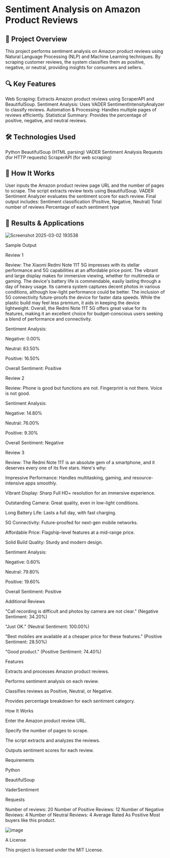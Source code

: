 # Sentiment Analysis on Amazon Product Reviews
## 📌 Project Overview
This project performs sentiment analysis on Amazon product reviews using Natural Language Processing (NLP) and Machine Learning techniques. By scraping customer reviews, the system classifies them as positive, negative, or neutral, providing insights for consumers and sellers.

## 🔍 Key Features
Web Scraping: Extracts Amazon product reviews using ScraperAPI and BeautifulSoup.
Sentiment Analysis: Uses VADER SentimentIntensityAnalyzer to classify reviews.
Automation & Processing: Handles multiple pages of reviews efficiently.
Statistical Summary: Provides the percentage of positive, negative, and neutral reviews.
## 🛠️ Technologies Used
Python
BeautifulSoup (HTML parsing)
VADER Sentiment Analysis
Requests (for HTTP requests)
ScraperAPI (for web scraping)
## 🚀 How It Works
User inputs the Amazon product review page URL and the number of pages to scrape.
The script extracts review texts using BeautifulSoup.
VADER Sentiment Analyzer evaluates the sentiment score for each review.
Final output includes:
Sentiment classification (Positive, Negative, Neutral)
Total number of reviews
Percentage of each sentiment type
## 📌 Results & Applications
![Screenshot 2025-03-02 193538](https://github.com/user-attachments/assets/0881edcc-c25c-40ff-8209-32ea9c435f48)

 Sample Output

Review 1

Review: The Xiaomi Redmi Note 11T 5G impresses with its stellar performance and 5G capabilities at an affordable price point. The vibrant and large display makes for immersive viewing, whether for multimedia or gaming. The device's battery life is commendable, easily lasting through a day of heavy usage. Its camera system captures decent photos in various conditions, although low-light performance could be better. The inclusion of 5G connectivity future-proofs the device for faster data speeds. While the plastic build may feel less premium, it aids in keeping the device lightweight. Overall, the Redmi Note 11T 5G offers great value for its features, making it an excellent choice for budget-conscious users seeking a blend of performance and connectivity.

Sentiment Analysis:

Negative: 0.00%

Neutral: 83.50%

Positive: 16.50%

Overall Sentiment: Positive

Review 2

Review: Phone is good but functions are not. Fingerprint is not there. Voice is not good.

Sentiment Analysis:

Negative: 14.80%

Neutral: 76.00%

Positive: 9.30%

Overall Sentiment: Negative

Review 3

Review: The Redmi Note 11T is an absolute gem of a smartphone, and it deserves every one of its five stars. Here's why:

Impressive Performance: Handles multitasking, gaming, and resource-intensive apps smoothly.

Vibrant Display: Sharp Full HD+ resolution for an immersive experience.

Outstanding Camera: Great quality, even in low-light conditions.

Long Battery Life: Lasts a full day, with fast charging.

5G Connectivity: Future-proofed for next-gen mobile networks.

Affordable Price: Flagship-level features at a mid-range price.

Solid Build Quality: Sturdy and modern design.

Sentiment Analysis:

Negative: 0.60%

Neutral: 79.80%

Positive: 19.60%

Overall Sentiment: Positive

Additional Reviews

"Call recording is difficult and photos by camera are not clear." (Negative Sentiment: 34.20%)

"Just OK." (Neutral Sentiment: 100.00%)

"Best mobiles are available at a cheaper price for these features." (Positive Sentiment: 28.50%)

"Good product." (Positive Sentiment: 74.40%)

Features

Extracts and processes Amazon product reviews.

Performs sentiment analysis on each review.

Classifies reviews as Positive, Neutral, or Negative.

Provides percentage breakdown for each sentiment category.

How It Works

Enter the Amazon product review URL.

Specify the number of pages to scrape.

The script extracts and analyzes the reviews.

Outputs sentiment scores for each review.

Requirements

Python

BeautifulSoup

VaderSentiment

Requests

Number of reviews: 20 
Number of Positive Reviews: 12 
Number of Negative Reviews: 4 
Number of Neutral Reviews: 4 
Average Rated As Positive 
Most buyers like this product. 

![image](https://github.com/user-attachments/assets/dd39391d-edf1-4043-b46b-92516a33565c)

A License

This project is licensed under the MIT License.
